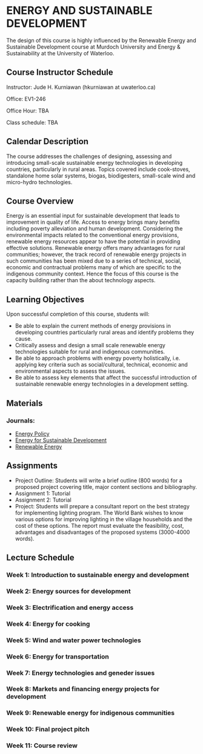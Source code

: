 # ENERGY AND SUSTAINABLE DEVELOPMENT

The design of this course is highly influenced by the Renewable Energy and Sustainable Development course at Murdoch University and Energy & Sustainability at the University of Waterloo.

## Course Instructor Schedule
Instructor:	Jude H. Kurniawan (hkurniawan at uwaterloo.ca)

Office:		EV1-246

Office Hour:	TBA

Class schedule:	TBA

## Calendar Description
The course addresses the challenges of designing, assessing and introducing small-scale sustainable energy technologies in developing countries, particularly in rural areas. Topics covered include cook-stoves, standalone home solar systems, biogas, biodigesters, small-scale wind and micro-hydro technologies.

## Course Overview
Energy is an essential input for sustainable development that leads to improvement in quality of life. Access to energy brings many benefits including poverty alleviation and human development. Considering the environmental impacts related to the conventional energy provisions, renewable energy resources appear to have the potential in providing effective solutions. Renewable energy offers many advantages for rural communities; however, the track record of renewable energy projects in such communities has been mixed due to a series of technical, social, economic and contractual problems many of which are specific to the indigenous community context. Hence the focus of this course is the capacity building rather than the about technology aspects.

## Learning Objectives
Upon successful completion of this course, students will:
* Be able to explain the current methods of energy provisions in developing countries particularly rural areas and identify problems they cause.
* Critically assess and design a small scale renewable energy technologies suitable for rural and indigenous communities.
* Be able to approach problems with energy poverty holistically, i.e. applying key criteria such as social/cultural, technical, economic and environmental aspects to assess the issues.
* Be able to assess key elements that affect the successful introduction of sustainable renewable energy technologies in a development setting.

## Materials
### Journals:
* [Energy Policy](https://www.journals.elsevier.com/energy-policy)
* [Energy for Sustainable Development](https://www.journals.elsevier.com/energy-for-sustainable-development)
* [Renewable Energy](https://www.journals.elsevier.com/renewable-energy)

## Assignments
* Project Outline: Students will write a brief outline (800 words) for a proposed project covering title, major content sections and bibliography.
* Assignment 1: Tutorial
* Assignment 2: Tutorial
* Project: Students will prepare a consultant report on the best strategy for implementing lighting program. The World Bank wishes to know various options for improving lighting in the village households and the cost of these options. The report must evaluate the feasibility, cost, advantages and disadvantages of the proposed systems (3000-4000 words).

## Lecture Schedule

### Week 1: Introduction to sustainable energy and development

### Week 2: Energy sources for development

### Week 3: Electrification and energy access

### Week 4: Energy for cooking

### Week 5: Wind and water power technologies

### Week 6: Energy for transportation

### Week 7: Energy technologies and geneder issues

### Week 8: Markets and financing energy projects for development

### Week 9: Renewable energy for indigenous communities

### Week 10: Final project pitch

### Week 11: Course review
